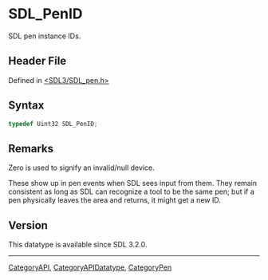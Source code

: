 # SDL_PenID

SDL pen instance IDs.

## Header File

Defined in [<SDL3/SDL_pen.h>](https://github.com/libsdl-org/SDL/blob/main/include/SDL3/SDL_pen.h)

## Syntax

```c
typedef Uint32 SDL_PenID;
```

## Remarks

Zero is used to signify an invalid/null device.

These show up in pen events when SDL sees input from them. They remain
consistent as long as SDL can recognize a tool to be the same pen; but if a
pen physically leaves the area and returns, it might get a new ID.

## Version

This datatype is available since SDL 3.2.0.

----
[CategoryAPI](CategoryAPI), [CategoryAPIDatatype](CategoryAPIDatatype), [CategoryPen](CategoryPen)


